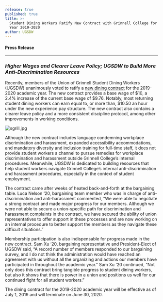 ```yaml
---
release: true
published: true
title: >-
  Student Dining Workers Ratify New Contract with Grinnell College for Academic
  Year 2019-2020
author: UGSDW
---
```

#### Press Release

***

### *Higher Wages and Clearer Leave Policy; UGSDW to Build More Anti-Discrimination Resources*


Recently, members of the Union of Grinnell Student Dining Workers (UGSDW) unanimously voted to ratify a [new dining contract](https://drive.google.com/file/d/1L3XUaduwzYlC0KICy4GAt001YnAAbsoP/view?usp=sharing) for the 2019-2020 academic year. The new contract provides a base wage of $10, a 2.4% increase of the current base wage of $9.76. Notably, most returning student dining workers can earn equal to, or more than, $10.50 an hour under the new experience pay structure. The new contract also contains a clearer leave policy and a more consistent discipline protocol, among other improvements in working conditions. 

![sgrill.jpg]({{site.baseurl}}/assets/news/sgrill.jpg)

Although the new contract includes language condemning workplace discrimination and harassment, expanded accessibility accommodations, and mandatory diversity and inclusion training for full-time staff, it does not provide student workers a channel to pursue remedies for workplace discrimination and harassment outside Grinnell College’s internal procedures. Meanwhile, UGSDW is dedicated to building resources that help student workers navigate Grinnell College’s internal anti-discrimination and harassment procedures, especially in the context of student employment. 

The contract came after weeks of heated back-and-forth at the bargaining table. Luca Nelson ‘20, bargaining team member who was in charge of anti-discrimination and anti-harassment commented, “We were able to negotiate a strong contract and made major progress for our members. Although we were not able to secure a union-specific path for discrimination and harassment complaints in the contract, we have secured the ability of union representatives to offer support in these processes and are now working on an internal procedure to better support the members as they navigate these difficult situations.” 

Membership participation is also indispensable for progress made in the new contract. Sam Xu ‘20, bargaining representative and President-Elect of UGSDW said, “A record number of members responded to our bargaining survey, and I do not think the administration would have reached an agreement with us without all the organizing and actions our members have participated in throughout the academic year.” Sam Xu ‘20 continued, “Not only does this contract bring tangible progress to student dining workers, but also it shows that there is power in a union and positions us well for our continued fight for all student workers.”

The dining contract for the 2019-2020 academic year will be effective as of July 1, 2019 and will terminate on June 30, 2020.
